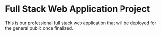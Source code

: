 # Full Stack Web Application Project
This is our professional full stack web application that will be deployed for the general public once finalized.
